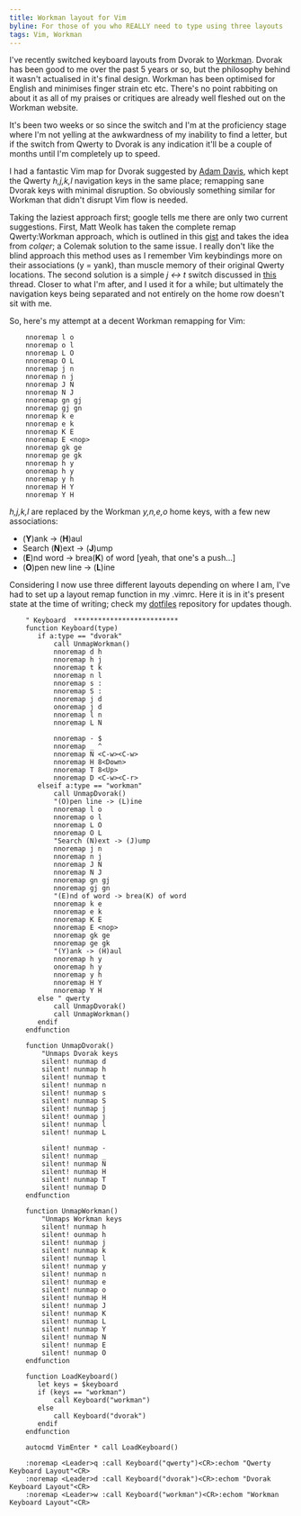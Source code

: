 ```yaml
---
title: Workman layout for Vim
byline: For those of you who REALLY need to type using three layouts
tags: Vim, Workman
---
```


I've recently switched keyboard layouts from Dvorak to [Workman](http://www.workmanlayout.com/blog/). Dvorak has been good to me over the past 5 years or so, but the philosophy behind it wasn't actualised in it's final design. Workman has been optimised for English and minimises finger strain etc etc. There's no point rabbiting on about it as all of my praises or critiques are already well fleshed out on the Workman website.

It's been two weeks or so since the switch and I'm at the proficiency stage where I'm not yelling at the awkwardness of my inability to find a letter, but if the switch from Qwerty to <!--BLURB--> Dvorak is any indication it'll be a couple of months until I'm completely up to speed.

I had a fantastic Vim map for Dvorak suggested by [Adam Davis](http://stackoverflow.com/questions/165231/vim-dvorak-keybindings-rebindings), which kept the Qwerty _h,j,k,l_ navigation keys in the same place; remapping sane Dvorak keys with minimal disruption. So obviously something similar for Workman that didn't disrupt Vim flow is needed.

Taking the laziest approach first; google tells me there are only two current suggestions. First, Matt Weolk has taken the complete remap Qwerty:Workman approach, which is outlined in this [gist](https://gist.github.com/MattWoelk/887861) and takes the idea from _colqer_; a Colemak solution to the same issue. I really don't like the blind approach this method uses as I remember Vim keybindings more on their associations (y = yank), than muscle memory of their original Qwerty locations. The second solution is a simple _j <-> t_ switch discussed in [this](http://www.workmanlayout.com/forum/viewtopic.php?id=6) thread. Closer to what I'm after, and I used it for a while; but ultimately the navigation keys being separated and not entirely on the home row doesn't sit with me.

So, here's my attempt at a decent Workman remapping for Vim:

``` vim
    nnoremap l o
    nnoremap o l
    nnoremap L O
    nnoremap O L
    nnoremap j n
    nnoremap n j
    nnoremap J N
    nnoremap N J
    nnoremap gn gj
    nnoremap gj gn
    nnoremap k e
    nnoremap e k
    nnoremap K E
    nnoremap E <nop>
    nnoremap gk ge
    nnoremap ge gk
    nnoremap h y
    onoremap h y
    nnoremap y h
    nnoremap H Y
    nnoremap Y H
```

_h,j,k,l_ are replaced by the Workman _y,n,e,o_ home keys, with a few new associations:

* (__Y__)ank -> (__H__)aul
* Search (__N__)ext -> (__J__)ump
* (__E__)nd word -> brea(__K__) of word [yeah, that one's a push...]
* (__O__)pen new line -> (__L__)ine

Considering I now use three different layouts depending on where I am, I've had to set up a layout remap function in my .vimrc. Here it is in it's present state at the time of writing; check my [dotfiles](https://github.com/Libbum/dotfiles) repository for updates though.

``` vim
    " Keyboard  **************************
    function Keyboard(type)
       if a:type == "dvorak"
           call UnmapWorkman()
           nnoremap d h
           nnoremap h j
           nnoremap t k
           nnoremap n l
           nnoremap s :
           nnoremap S :
           nnoremap j d
           onoremap j d
           nnoremap l n
           nnoremap L N

           nnoremap - $
           nnoremap _ ^
           nnoremap N <C-w><C-w>
           nnoremap H 8<Down>
           nnoremap T 8<Up>
           nnoremap D <C-w><C-r>
       elseif a:type == "workman"
           call UnmapDvorak()
           "(O)pen line -> (L)ine
           nnoremap l o
           nnoremap o l
           nnoremap L O
           nnoremap O L
           "Search (N)ext -> (J)ump
           nnoremap j n
           nnoremap n j
           nnoremap J N
           nnoremap N J
           nnoremap gn gj
           nnoremap gj gn
           "(E)nd of word -> brea(K) of word
           nnoremap k e
           nnoremap e k
           nnoremap K E
           nnoremap E <nop>
           nnoremap gk ge
           nnoremap ge gk
           "(Y)ank -> (H)aul
           nnoremap h y
           onoremap h y
           nnoremap y h
           nnoremap H Y
           nnoremap Y H
       else " qwerty
           call UnmapDvorak()
           call UnmapWorkman()
       endif
    endfunction

    function UnmapDvorak()
        "Unmaps Dvorak keys
        silent! nunmap d
        silent! nunmap h
        silent! nunmap t
        silent! nunmap n
        silent! nunmap s
        silent! nunmap S
        silent! nunmap j
        silent! ounmap j
        silent! nunmap l
        silent! nunmap L

        silent! nunmap -
        silent! nunmap _
        silent! nunmap N
        silent! nunmap H
        silent! nunmap T
        silent! nunmap D
    endfunction

    function UnmapWorkman()
        "Unmaps Workman keys
        silent! nunmap h
        silent! ounmap h
        silent! nunmap j
        silent! nunmap k
        silent! nunmap l
        silent! nunmap y
        silent! nunmap n
        silent! nunmap e
        silent! nunmap o
        silent! nunmap H
        silent! nunmap J
        silent! nunmap K
        silent! nunmap L
        silent! nunmap Y
        silent! nunmap N
        silent! nunmap E
        silent! nunmap O
    endfunction

    function LoadKeyboard()
       let keys = $keyboard
       if (keys == "workman")
           call Keyboard("workman")
       else
           call Keyboard("dvorak")
       endif
    endfunction

    autocmd VimEnter * call LoadKeyboard()

    :noremap <Leader>q :call Keyboard("qwerty")<CR>:echom "Qwerty Keyboard Layout"<CR>
    :noremap <Leader>d :call Keyboard("dvorak")<CR>:echom "Dvorak Keyboard Layout"<CR>
    :noremap <Leader>w :call Keyboard("workman")<CR>:echom "Workman Keyboard Layout"<CR>
```

